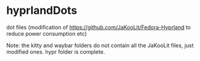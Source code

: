 # hyprlandDots
dot files (modification of https://github.com/JaKooLit/Fedora-Hyprland to reduce power consumption etc)

Note: the kitty and waybar folders do not contain all the JaKooLit files, just modified ones.  hypr folder is complete.
